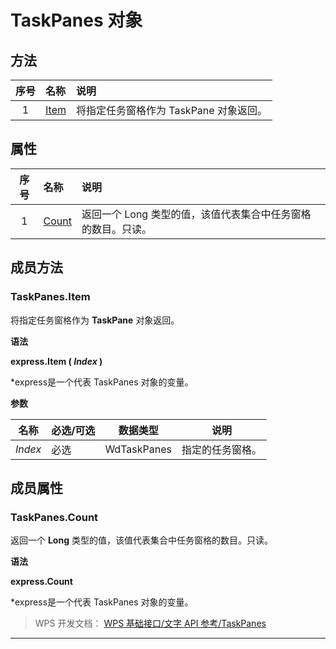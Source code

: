 # TaskPanes 对象

## 方法

| 序号 | 名称                    | 说明                                   |
|:----:|:------------------------|:---------------------------------------|
|  1   | [Item](#TaskPanes.Item) | 将指定任务窗格作为 TaskPane 对象返回。 |

## 属性

| 序号 | 名称                      | 说明                                                         |
|:----:|:--------------------------|:-------------------------------------------------------------|
|  1   | [Count](#TaskPanes.Count) | 返回一个 Long 类型的值，该值代表集合中任务窗格的数目。只读。 |

## 成员方法

### TaskPanes.Item

将指定任务窗格作为 **TaskPane** 对象返回。

**语法**

**express.Item ( *Index* )**

\*express是一个代表 TaskPanes 对象的变量。

**参数**

| 名称    | 必选/可选 | 数据类型    | 说明             |
|---------|-----------|-------------|------------------|
| *Index* | 必选      | WdTaskPanes | 指定的任务窗格。 |

## 成员属性

### TaskPanes.Count

返回一个 **Long** 类型的值，该值代表集合中任务窗格的数目。只读。

**语法**

**express.Count**

\*express是一个代表 TaskPanes 对象的变量。

> WPS 开发文档： [WPS 基础接口/文字 API 参考/TaskPanes](https://qn.cache.wpscdn.cn/encs/doc/office_v19/index.htm)

------------------------------------------------------------------------
